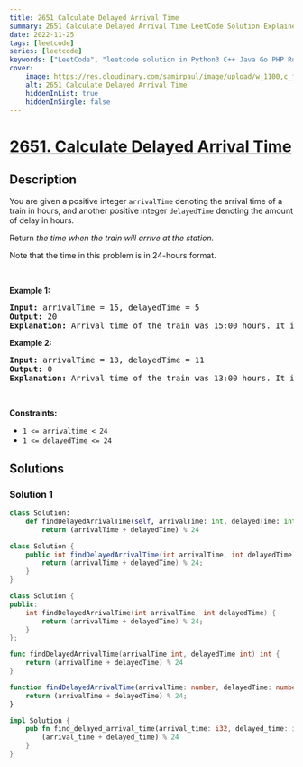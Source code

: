 ```yaml
---
title: 2651 Calculate Delayed Arrival Time
summary: 2651 Calculate Delayed Arrival Time LeetCode Solution Explained
date: 2022-11-25
tags: [leetcode]
series: [leetcode]
keywords: ["LeetCode", "leetcode solution in Python3 C++ Java Go PHP Ruby Swift TypeScript Rust C# JavaScript C", "2651 Calculate Delayed Arrival Time LeetCode Solution Explained in all languages"]
cover:
    image: https://res.cloudinary.com/samirpaul/image/upload/w_1100,c_fit,co_rgb:FFFFFF,l_text:Arial_75_bold:2651 Calculate Delayed Arrival Time - Solution Explained/problem-solving.webp
    alt: 2651 Calculate Delayed Arrival Time
    hiddenInList: true
    hiddenInSingle: false
---
```



# [2651. Calculate Delayed Arrival Time](https://leetcode.com/problems/calculate-delayed-arrival-time)


## Description

<p>You are given a positive integer <code>arrivalTime</code> denoting the arrival time of a train in hours, and another positive integer <code>delayedTime</code> denoting the amount of delay in hours.</p>

<p>Return <em>the time when the train will arrive at the station.</em></p>

<p>Note that the time in this problem is in 24-hours format.</p>

<p>&nbsp;</p>
<p><strong class="example">Example 1:</strong></p>

<pre>
<strong>Input:</strong> arrivalTime = 15, delayedTime = 5 
<strong>Output:</strong> 20 
<strong>Explanation:</strong> Arrival time of the train was 15:00 hours. It is delayed by 5 hours. Now it will reach at 15+5 = 20 (20:00 hours).
</pre>

<p><strong class="example">Example 2:</strong></p>

<pre>
<strong>Input:</strong> arrivalTime = 13, delayedTime = 11
<strong>Output:</strong> 0
<strong>Explanation:</strong> Arrival time of the train was 13:00 hours. It is delayed by 11 hours. Now it will reach at 13+11=24 (Which is denoted by 00:00 in 24 hours format so return 0).
</pre>

<p>&nbsp;</p>
<p><strong>Constraints:</strong></p>

<ul>
	<li><code>1 &lt;= arrivaltime &lt;&nbsp;24</code></li>
	<li><code>1 &lt;= delayedTime &lt;= 24</code></li>
</ul>

## Solutions

### Solution 1

<!-- tabs:start -->

```python
class Solution:
    def findDelayedArrivalTime(self, arrivalTime: int, delayedTime: int) -> int:
        return (arrivalTime + delayedTime) % 24
```

```java
class Solution {
    public int findDelayedArrivalTime(int arrivalTime, int delayedTime) {
        return (arrivalTime + delayedTime) % 24;
    }
}
```

```cpp
class Solution {
public:
    int findDelayedArrivalTime(int arrivalTime, int delayedTime) {
        return (arrivalTime + delayedTime) % 24;
    }
};
```

```go
func findDelayedArrivalTime(arrivalTime int, delayedTime int) int {
	return (arrivalTime + delayedTime) % 24
}
```

```ts
function findDelayedArrivalTime(arrivalTime: number, delayedTime: number): number {
    return (arrivalTime + delayedTime) % 24;
}
```

```rust
impl Solution {
    pub fn find_delayed_arrival_time(arrival_time: i32, delayed_time: i32) -> i32 {
        (arrival_time + delayed_time) % 24
    }
}
```

<!-- tabs:end -->

<!-- end -->
